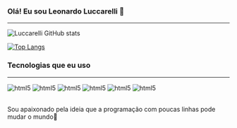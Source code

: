 ### Olá! Eu sou Leonardo Luccarelli 👋


<hr>


![Luccarelli GitHub stats](https://github-readme-stats.vercel.app/api?username=Luccarelli&show_icons=true&theme=midnight-purple)

[![Top Langs](https://github-readme-stats.vercel.app/api/top-langs/?username=Luccarelli&layout=compact&theme=midnight-purple)](https://github.com/anuraghazra/github-readme-stats)


### Tecnologias que eu uso 

<hr>

<div style="display: inline_block">
 <img align="center" alt="html5" src="https://img.shields.io/badge/HTML5-E34F26?style=for-the-badge&logo=html5&logoColor=white">
 <img align="center" alt="html5" src="https://img.shields.io/badge/CSS3-1572B6?style=for-the-badge&logo=css3&logoColor=white">
 <img align="center" alt="html5" src="https://img.shields.io/badge/JavaScript-F7DF1E?style=for-the-badge&logo=javascript&logoColor=black">
 <img align="center" alt="html5" src="https://img.shields.io/badge/Bootstrap-563D7C?style=for-the-badge&logo=bootstrap&logoColor=white">
 <img align="center" alt="html5" src="https://img.shields.io/badge/React-20232A?style=for-the-badge&logo=react&logoColor=61DAFB">
 <img align="center" alt="html5" src="https://img.shields.io/badge/React_Native-20232A?style=for-the-badge&logo=react&logoColor=61DAFB">
  <br>
  <br>
</div>

Sou apaixonado pela ideia que a programação com poucas linhas pode mudar o mundo💓

